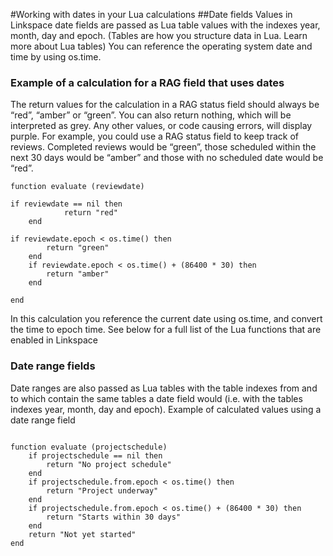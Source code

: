 #Working with dates in your Lua calculations
##Date fields
Values in Linkspace date fields are passed as Lua table values with the indexes year, month, day and epoch. (Tables are how you structure data in Lua. Learn more about Lua tables) 
You can reference the operating system date and time by using os.time. 
### Example of a calculation for a RAG field that uses dates
The return values for the calculation in a RAG status field should always be “red”, “amber” or “green”. You can also return nothing, which will be interpreted as grey. Any other values, or code causing errors, will display purple.
For example, you could use a RAG status field to keep track of reviews.  Completed reviews would be “green”, those scheduled within the next 30 days would be “amber” and those with no scheduled date would be “red”. 

```
function evaluate (reviewdate)
    
if reviewdate == nil then
            return "red"
    end
    
if reviewdate.epoch < os.time() then
        return "green"
    end
    if reviewdate.epoch < os.time() + (86400 * 30) then
        return "amber"
    end
	
end

```
In this calculation you reference the current date using os.time, and convert the time to epoch time. 
See below for a full list of the Lua functions that are enabled in Linkspace

### Date range fields
Date ranges are also passed as Lua tables with the table indexes from and to which contain the same tables a date field would (i.e. with the tables indexes year, month, day and epoch).
Example of calculated values using a date range field
```

function evaluate (projectschedule)
    if projectschedule == nil then
        return "No project schedule"
    end
    if projectschedule.from.epoch < os.time() then
        return "Project underway"
    end
    if projectschedule.from.epoch < os.time() + (86400 * 30) then
        return "Starts within 30 days"
    end
    return "Not yet started"
end
```